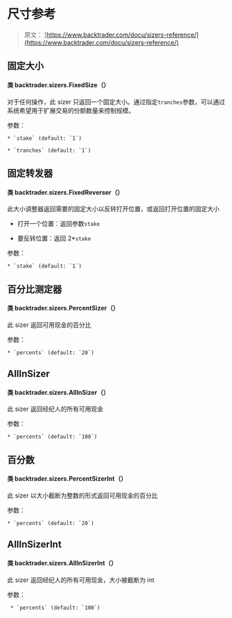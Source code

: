 # 尺寸参考

> 原文： [https://www.backtrader.com/docu/sizers-reference/](https://www.backtrader.com/docu/sizers-reference/)

## 固定大小

#### 类 backtrader.sizers.FixedSize（）

对于任何操作，此 sizer 只返回一个固定大小。通过指定`tranches`参数，可以通过系统希望用于扩展交易的份额数量来控制规模。

参数：

```
* `stake` (default: `1`)

* `tranches` (default: `1`) 
```

## 固定转发器

#### 类 backtrader.sizers.FixedReverser（）

此大小调整器返回需要的固定大小以反转打开位置，或返回打开位置的固定大小

*   打开一个位置：返回参数`stake`

*   要反转位置：返回 2*`stake`

参数：

```
* `stake` (default: `1`) 
```

## 百分比测定器

#### 类 backtrader.sizers.PercentSizer（）

此 sizer 返回可用现金的百分比

参数：

```
* `percents` (default: `20`) 
```

## AllInSizer

#### 类 backtrader.sizers.AllInSizer（）

此 sizer 返回经纪人的所有可用现金

参数：

```
* `percents` (default: `100`) 
```

## 百分数

#### 类 backtrader.sizers.PercentSizerInt（）

此 sizer 以大小截断为整数的形式返回可用现金的百分比

参数：

```
* `percents` (default: `20`) 
```

## AllInSizerInt

#### 类 backtrader.sizers.AllInSizerInt（）

此 sizer 返回经纪人的所有可用现金，大小被截断为 int

参数：

```
 * `percents` (default: `100`) 
```